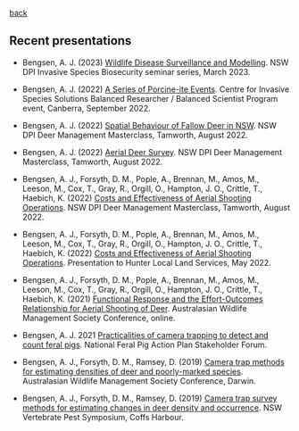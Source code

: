 [back](https://andrewbengsen.github.io/)

## Recent presentations

-   Bengsen, A. J. (2023) [Wildlife Disease Surveillance and
    Modelling](Media/BENGSEN_ISB_seminar_series_disease_project_outline_2023-03).
    NSW DPI Invasive Species Biosecurity seminar series, March 2023.

-   Bengsen, A. J. (2022) [A Series of Porcine-ite
    Events](https://www.slideshare.net/AndrewBengsen/balanced-researcher-program-presentation-a-bengsenpptx).
    Centre for Invasive Species Solutions Balanced Researcher / Balanced
    Scientist Program event, Canberra, September 2022.

-   Bengsen, A. J. (2022) [Spatial Behaviour of Fallow Deer in
    NSW](Media/BENGSEN_2022_deer-collaring_deer-masterclass.pdf). NSW
    DPI Deer Management Masterclass, Tamworth, August 2022.

-   Bengsen, A. J. (2022) [Aerial Deer
    Survey](Media/BENGSEN_2022_Aerial-survey_deer-masterclass.pdf). NSW
    DPI Deer Management Masterclass, Tamworth, August 2022.

-   Bengsen, A. J., Forsyth, D. M., Pople, A., Brennan, M., Amos, M.,
    Leeson, M., Cox, T., Gray, R., Orgill, O., Hampton, J. O., Crittle,
    T., Haebich, K. (2022) [Costs and Effectiveness of Aerial Shooting
    Operations](Media/BENGSEN_2022_aerial-shoot_deer-masterclass.pdf).
    NSW DPI Deer Management Masterclass, Tamworth, August 2022.

-   Bengsen, A. J., Forsyth, D. M., Pople, A., Brennan, M., Amos, M.,
    Leeson, M., Cox, T., Gray, R., Orgill, O., Hampton, J. O., Crittle,
    T., Haebich, K. (2022) [Costs and Effectiveness of Aerial Shooting
    Operations](Media/BENGSEN_HunterLLS_aerial-shoot-deer_2022-05.pdf).
    Presentation to Hunter Local Land Services, May 2022.

-   Bengsen, A. J., Forsyth, D. M., Pople, A., Brennan, M., Amos, M.,
    Leeson, M., Cox, T., Gray, R., Orgill, O., Hampton, J. O., Crittle,
    T., Haebich, K. (2021) [Functional Response and the Effort-Outcomes
    Relationship for Aerial Shooting of
    Deer](https://www.slideshare.net/AndrewBengsen/aerialshootdeerawms2021pptx).
    Australasian Wildlife Management Society Conference, online.

-   Bengsen, A. J. 2021 [Practicalities of camera trapping to detect and
    count feral
    pigs](Media/BENGSEN_NFPAP_practicalities-of-camera-traps-for-pigs_2021-12.pdf).
    National Feral Pig Action Plan Stakeholder Forum.

-   Bengsen, A. J., Forsyth, D. M., Ramsey, D. (2019) [Camera trap
    methods for estimating densities of deer and poorly-marked
    species](Media/BENGSEN_AWMS_2019_Deer_SMR.pdf). Australasian
    Wildlife Management Society Conference, Darwin.

-   Bengsen, A. J., Forsyth, D. M., Ramsey, D. (2019) [Camera trap
    survey methods for estimating changes in deer density and
    occurrence](https://vpmsymposium.com.au/base/wp-content/uploads/presentations2018/Andrew%20Bengsen.pdf).
    NSW Vertebrate Pest Symposium, Coffs Harbour.
